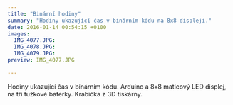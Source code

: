 ```yaml
---
title: "Binární hodiny"
summary: "Hodiny ukazující čas v binárním kódu na 8x8 displeji."
date: 2016-01-14 00:54:15 +0100
images:
  IMG_4077.JPG:
  IMG_4078.JPG:
  IMG_4079.JPG:
preview: IMG_4077.JPG

---
```


Hodiny ukazující čas v binárním kódu. Arduino a 8x8 maticový LED displej, na tři tužkové baterky. Krabička z 3D tiskárny.
